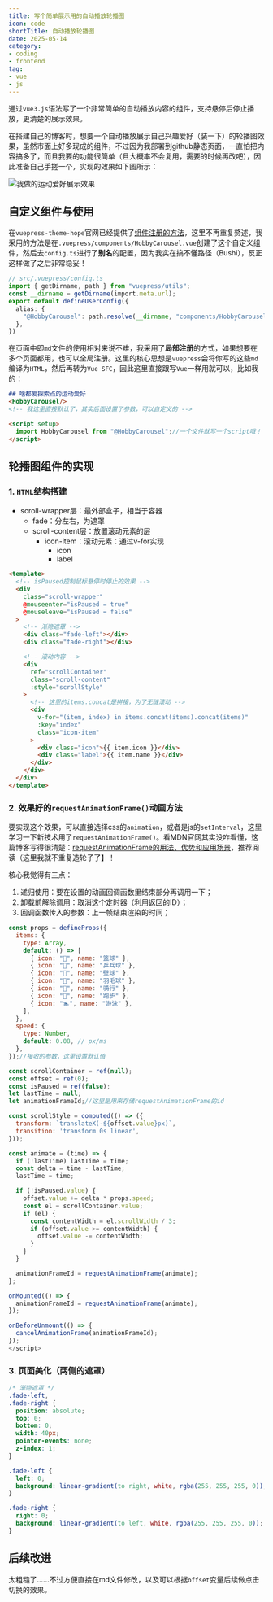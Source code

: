 ```yaml
---
title: 写个简单展示用的自动播放轮播图
icon: code
shortTitle: 自动播放轮播图
date: 2025-05-14
category: 
- coding
- frontend
tag:
- vue
- js
---
```


通过`vue3.js`语法写了一个非常简单的自动播放内容的组件，支持悬停后停止播放，更清楚的展示效果。

<!-- more -->

在搭建自己的博客时，想要一个自动播放展示自己兴趣爱好（装一下）的轮播图效果，虽然市面上好多现成的组件，不过因为我部署到github静态页面，一直怕把内容搞多了，而且我要的功能很简单（且大概率不会复用，需要的时候再改吧），因此准备自己手搓一个，实现的效果如下图所示：

![我做的运动爱好展示效果](../../.vuepress/public/assets/images/hobbies.gif)

## 自定义组件与使用

在`vuepress-theme-hope`官网已经提供了[组件注册的方法](https://theme-hope.vuejs.press/zh/guide/component/sfc.html#doc-changelog)，这里不再重复赘述，我采用的方法是在`.vuepress/components/HobbyCarousel.vue`创建了这个自定义组件，然后去`config.ts`进行了**别名**的配置，因为我实在搞不懂路径（Bushi），反正这样做了之后非常稳妥！

```ts
// src/.vuepress/config.ts
import { getDirname, path } from "vuepress/utils";
const __dirname = getDirname(import.meta.url);
export default defineUserConfig({
  alias: {
    "@HobbyCarousel": path.resolve(__dirname, "components/HobbyCarousel.vue"),
  },
})
```
在页面中即`md`文件的使用相对来说不难，我采用了**局部注册**的方式，如果想要在多个页面都用，也可以全局注册。这里的核心思想是`vuepress`会将你写的这些`md`编译为`HTML`，然后再转为`Vue SFC`，因此这里直接跟写`Vue`一样用就可以，比如我的：
```md
## 啥都爱探索点的运动爱好
<HobbyCarousel/>
<!-- 我这里直接默认了，其实后面设置了参数，可以自定义的 -->

<script setup>
  import HobbyCarousel from "@HobbyCarousel";//一个文件就写一个script哦！
</script>
```

## 轮播图组件的实现

### 1. `HTML`结构搭建
- scroll-wrapper层：最外部盒子，相当于容器
  - fade：分左右，为遮罩
  - scroll-content层：放置滚动元素的层
    - icon-item：滚动元素：通过v-for实现
      - icon
      - label

```html :collapsed-lines=10
<template>
  <!-- isPaused控制鼠标悬停时停止的效果 -->
  <div
    class="scroll-wrapper"
    @mouseenter="isPaused = true"
    @mouseleave="isPaused = false"
  >
    <!-- 渐隐遮罩 -->
    <div class="fade-left"></div>
    <div class="fade-right"></div>

    <!-- 滚动内容 -->
    <div
      ref="scrollContainer"
      class="scroll-content"
      :style="scrollStyle"
    >
      <!-- 这里的items.concat是拼接，为了无缝滚动 -->
      <div
        v-for="(item, index) in items.concat(items).concat(items)"
        :key="index"
        class="icon-item"
      >
        <div class="icon">{{ item.icon }}</div>
        <div class="label">{{ item.name }}</div>
      </div>
    </div>
  </div>
</template>
```

### 2. 效果好的`requestAnimationFrame()`动画方法

要实现这个效果，可以直接选择css的`animation`，或者是js的`setInterval`，这里学习一下新技术用了`requestAnimationFrame()`。看MDN官网其实没咋看懂，这篇博客写得很清楚：[requestAnimationFrame的用法、优势和应用场景](https://juejin.cn/post/7431004279819288613)，推荐阅读（这里我就不重复造轮子了】！

核心我觉得有三点：
1. 递归使用：要在设置的动画回调函数里结束部分再调用一下；
2. 卸载前解除调用：取消这个定时器（利用返回的ID）；
3. 回调函数传入的参数：上一帧结束渲染的时间；

```js :collapsed-lines=10
const props = defineProps({
  items: {
    type: Array,
    default: () => [
      { icon: "🏀", name: "篮球" },
      { icon: "🏓", name: "乒乓球" },
      { icon: "🎾", name: "壁球" },
      { icon: "🏸", name: "羽毛球" },
      { icon: "🚴", name: "骑行" },
      { icon: "🏃", name: "跑步" },
      { icon: "🏊", name: "游泳" },
    ],
  },
  speed: {
    type: Number,
    default: 0.08, // px/ms
  },
});//接收的参数，这里设置默认值

const scrollContainer = ref(null);
const offset = ref(0);
const isPaused = ref(false);
let lastTime = null;
let animationFrameId;//这里是用来存储requestAnimationFrame的id

const scrollStyle = computed(() => ({
  transform: `translateX(-${offset.value}px)`,
  transition: 'transform 0s linear',
}));

const animate = (time) => {
  if (!lastTime) lastTime = time;
  const delta = time - lastTime;
  lastTime = time;

  if (!isPaused.value) {
    offset.value += delta * props.speed;
    const el = scrollContainer.value;
    if (el) {
      const contentWidth = el.scrollWidth / 3;
      if (offset.value >= contentWidth) {
        offset.value -= contentWidth;
      }
    }
  }

  animationFrameId = requestAnimationFrame(animate);
};

onMounted(() => {
  animationFrameId = requestAnimationFrame(animate);
});

onBeforeUnmount(() => {
  cancelAnimationFrame(animationFrameId);
});
</script>

```


### 3. 页面美化（两侧的遮罩）

```css :collapsed-lines=10
/* 渐隐遮罩 */
.fade-left,
.fade-right {
  position: absolute;
  top: 0;
  bottom: 0;
  width: 40px;
  pointer-events: none;
  z-index: 1;
}

.fade-left {
  left: 0;
  background: linear-gradient(to right, white, rgba(255, 255, 255, 0));
}

.fade-right {
  right: 0;
  background: linear-gradient(to left, white, rgba(255, 255, 255, 0));
}
```

## 后续改进

太粗糙了......不过方便直接在md文件修改，以及可以根据`offset`变量后续做点击切换的效果。
